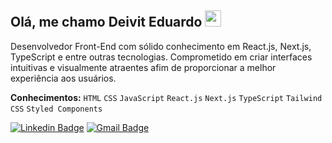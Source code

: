 ## Olá, me chamo Deivit Eduardo  <img src="https://media.giphy.com/media/hvRJCLFzcasrR4ia7z/giphy.gif" width="26"> 

Desenvolvedor Front-End com sólido conhecimento em React.js, Next.js, TypeScript e entre outras tecnologias. Comprometido em criar interfaces intuitivas e visualmente atraentes afim de proporcionar a melhor experiência aos usuários.

**Conhecimentos:** `HTML` `CSS` `JavaScript` `React.js` `Next.js` `TypeScript` `Tailwind CSS` `Styled Components`

[![Linkedin Badge](https://img.shields.io/badge/-Deivit%20Eduardo-0284c7?style=flat-square&logo=Linkedin&logoColor=white&link=https://www.linkedin.com/in/deivit-eduardo/)](https://www.linkedin.com/in/deivit-eduardo/) 
[![Gmail Badge](https://img.shields.io/badge/-deiviteduardo87@gmail.com-0284c7?style=flat-square&logo=Gmail&logoColor=white&link=mailto:deiviteduardo87@gmail.com)](mailto:deiviteduardo87@gmail.com)
